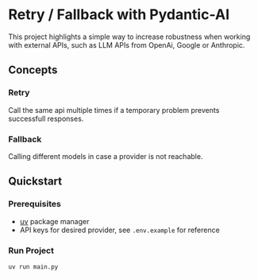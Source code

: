 # Retry / Fallback with Pydantic-AI

This project highlights a simple way to increase robustness when working with external APIs, such as LLM APIs from OpenAi, Google or Anthropic.

## Concepts

### Retry

Call the same api multiple times if a temporary problem prevents successfull responses.

### Fallback

Calling different models in case a provider is not reachable.

## Quickstart

### Prerequisites

- [uv](https://docs.astral.sh/uv/) package manager
- API keys for desired provider, see `.env.example` for reference

### Run Project

```
uv run main.py
```

